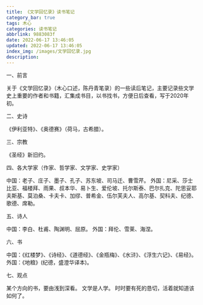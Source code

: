 ```yaml
---
title: 《文学回忆录》读书笔记
category_bar: true
tags: 木心
categories: 读书笔记
abbrlink: 9883083f
date: 2022-06-17 13:46:05
updated: 2022-06-17 13:46:05
index_img: /images/文学回忆录.jpg
description:
---
```

一、前言

关于《文学回忆录》（木心口述，陈丹青笔录）的一些读后笔记，主要记录些文学史上重要的作者和书籍，汇集成书目，以书找书，方便日后查看，写于2020年初。

二、史诗

《伊利亚特》、《奥德赛》（荷马，古希腊）。

三、宗教

《圣经》新旧约。

四、各大学家（作家、哲学家、文学家、史学家）

中国：老子、庄子、墨子、孔子、苏东坡、司马迁、曹雪芹。
外国：尼采、莎士比亚、福楼拜、雨果、叔本华、易卜生、爱伦坡、托尔斯泰、巴尔扎克、陀思妥耶夫斯基、莫泊桑、卡夫卡、加缪、普希金、伍尔芙夫人、高尔基、契科夫、纪德、歌德、席勒。

五、诗人

中国：李白、杜甫、陶渊明、屈原。
外国：拜伦、雪莱、海涅。

六、书

中国：《红楼梦》、《诗经》、《道德经》、《金瓶梅》、《水浒》、《浮生六记》、《易经》。
外国：《地粮》(纪德，盛澄华译本)。

七、观点

某个方向的书，要由浅到深看。
文学是人学。
时时要有死的恳切，活着就知道该如何了。

